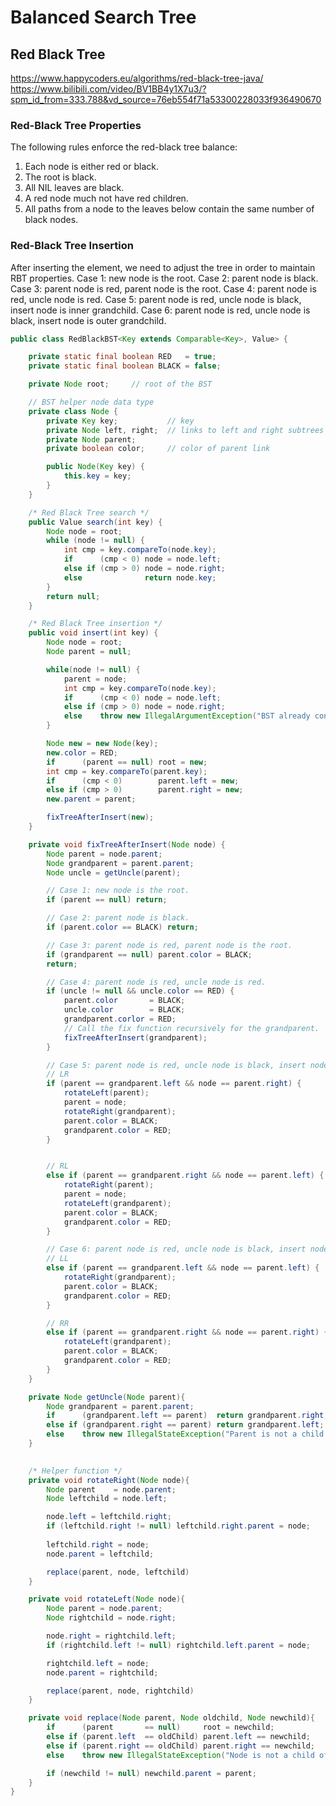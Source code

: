 # Balanced Search Tree

## Red Black Tree

https://www.happycoders.eu/algorithms/red-black-tree-java/ 
https://www.bilibili.com/video/BV1BB4y1X7u3/?spm_id_from=333.788&vd_source=76eb554f71a53300228033f936490670 

### Red-Black Tree Properties

The following rules enforce the red-black tree balance:

1. Each node is either red or black.
2. The root is black.
3. All NIL leaves are black.
4. A red node much not have red children.
5. All paths from a node to the leaves below contain the same number of black nodes.

### Red-Black Tree Insertion

After inserting the element, we need to adjust the tree in order to maintain RBT properties.
Case 1: new node is the root.
Case 2: parent node is black.
Case 3: parent node is red, parent node is the root.
Case 4: parent node is red, uncle node is red.
Case 5: parent node is red, uncle node is black, insert node is inner grandchild.
Case 6: parent node is red, uncle node is black, insert node is outer grandchild.

```Java
public class RedBlackBST<Key extends Comparable<Key>, Value> {

    private static final boolean RED   = true;
    private static final boolean BLACK = false;

    private Node root;     // root of the BST

    // BST helper node data type
    private class Node {
        private Key key;           // key
        private Node left, right;  // links to left and right subtrees
        private Node parent;
        private boolean color;     // color of parent link

        public Node(Key key) {
            this.key = key;
        }
    }

    /* Red Black Tree search */
    public Value search(int key) {
        Node node = root;
        while (node != null) {
            int cmp = key.compareTo(node.key);
            if      (cmp < 0) node = node.left;
            else if (cmp > 0) node = node.right;
            else              return node.key;
        }
        return null;
    }

    /* Red Black Tree insertion */
    public void insert(int key) {
        Node node = root;
        Node parent = null;

        while(node != null) {
            parent = node;
            int cmp = key.compareTo(node.key);
            if      (cmp < 0) node = node.left;
            else if (cmp > 0) node = node.right;
            else    throw new IllegalArgumentException("BST already contains the key");
        }

        Node new = new Node(key);
        new.color = RED;
        if      (parent == null) root = new;
        int cmp = key.compareTo(parent.key);
        if      (cmp < 0)        parent.left = new;
        else if (cmp > 0)        parent.right = new;
        new.parent = parent;

        fixTreeAfterInsert(new);
    }

    private void fixTreeAfterInsert(Node node) {
        Node parent = node.parent;
        Node grandparent = parent.parent;
        Node uncle = getUncle(parent);

        // Case 1: new node is the root.
        if (parent == null) return;

        // Case 2: parent node is black.
        if (parent.color == BLACK) return;

        // Case 3: parent node is red, parent node is the root.
        if (grandparent == null) parent.color = BLACK;
        return;

        // Case 4: parent node is red, uncle node is red.
        if (uncle != null && uncle.color == RED) {
            parent.color       = BLACK;
            uncle.color        = BLACK;
            grandparent.corlor = RED;
            // Call the fix function recursively for the grandparent. 
            fixTreeAfterInsert(grandparent);
        }

        // Case 5: parent node is red, uncle node is black, insert node is innerchild.
        // LR
        if (parent == grandparent.left && node == parent.right) {
            rotateLeft(parent);
            parent = node;
            rotateRight(grandparent);
            parent.color = BLACK;
            grandparent.color = RED;
        }


        // RL
        else if (parent == grandparent.right && node == parent.left) {
            rotateRight(parent);
            parent = node;
            rotateLeft(grandparent);
            parent.color = BLACK;
            grandparent.color = RED;
        }

        // Case 6: parent node is red, uncle node is black, insert node is outerchild.
        // LL
        else if (parent == grandparent.left && node == parent.left) {
            rotateRight(grandparent);
            parent.color = BLACK;
            grandparent.color = RED;
        }

        // RR
        else if (parent == grandparent.right && node == parent.right) {
            rotateLeft(grandparent);
            parent.color = BLACK;
            grandparent.color = RED;
        }
    }

    private Node getUncle(Node parent){
        Node grandparent = parent.parent;
        if      (grandparent.left == parent)  return grandparent.right;
        else if (grandparent.right == parent) return grandparent.left;
        else    throw new IllegalStateException("Parent is not a child of the grandparent."
    }

    
    /* Helper function */
    private void rotateRight(Node node){
        Node parent    = node.parent;
        Node leftchild = node.left;

        node.left = leftchild.right;
        if (leftchild.right != null) leftchild.right.parent = node;
        
        leftchild.right = node;
        node.parent = leftchild;

        replace(parent, node, leftchild)
    }

    private void rotateLeft(Node node){
        Node parent = node.parent;
        Node rightchild = node.right;

        node.right = rightchild.left;
        if (rightchild.left != null) rightchild.left.parent = node;

        rightchild.left = node;
        node.parent = rightchild;

        replace(parent, node, rightchild)
    }

    private void replace(Node parent, Node oldchild, Node newchild){
        if      (parent       == null)     root = newchild;
        else if (parent.left  == oldChild) parent.left == newchild;
        else if (parent.right == oldChild) parent.right == newchild;
        else    throw new IllegalStateException("Node is not a child of its parent")

        if (newchild != null) newchild.parent = parent;
    }
}
```